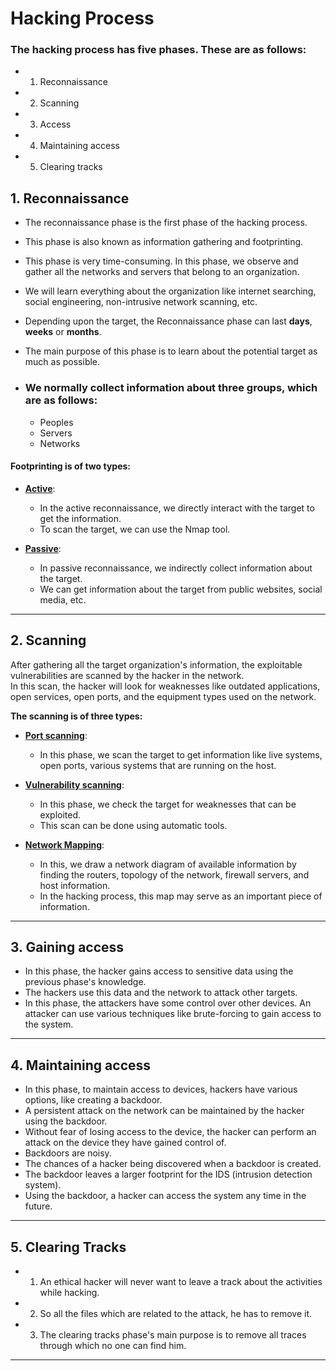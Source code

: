 # Hacking Process
### The hacking process has five phases. These are as follows:

- 1. Reconnaissance
- 2. Scanning
- 3. Access
- 4. Maintaining access
- 5. Clearing tracks

 ## 1. Reconnaissance

- The reconnaissance phase is the first phase of the hacking process.  
- This phase is also known as information gathering and footprinting.  
- This phase is very time-consuming. In this phase, we observe and gather all the networks and servers that belong to an organization.  
- We will learn everything about the organization like internet searching, social engineering, non-intrusive network scanning, etc.  
- Depending upon the target, the Reconnaissance phase can last **days**, **weeks** or **months**.  
- The main purpose of this phase is to learn about the potential target as much as possible.  

- ### We normally collect information about three groups, which are as follows:  

  - Peoples
  - Servers
  - Networks


#### Footprinting is of two types:

- [**Active**]():  
  - In the active reconnaissance, we directly interact with the target to get the information.   
  - To scan the target, we can use the Nmap tool.

- [**Passive**]():  
  - In passive reconnaissance, we indirectly collect information about the target.  
  - We can get information about the target from public websites, social media, etc.

---

## 2. Scanning
After gathering all the target organization's information, the exploitable vulnerabilities are scanned by the hacker in the network.  
In this scan, the hacker will look for weaknesses like outdated applications, open services, open ports, and the equipment types used on the network.

**The scanning is of three types:**

- [**Port scanning**]():  
  - In this phase, we scan the target to get information like live systems, open ports, various systems that are running on the host.

- [**Vulnerability scanning**]():  
  - In this phase, we check the target for weaknesses that can be exploited.  
  - This scan can be done using automatic tools.

- [**Network Mapping**]():  
  - In this, we draw a network diagram of available information by finding the routers, topology of the network, firewall servers, and host information.  
  - In the hacking process, this map may serve as an important piece of information.

---

## 3. Gaining access
- In this phase, the hacker gains access to sensitive data using the previous phase's knowledge.  
- The hackers use this data and the network to attack other targets.  
- In this phase, the attackers have some control over other devices. An attacker can use various techniques like brute-forcing to gain access to the system.

---

## 4. Maintaining access
- In this phase, to maintain access to devices, hackers have various options, like creating a backdoor.  
- A persistent attack on the network can be maintained by the hacker using the backdoor.  
- Without fear of losing access to the device, the hacker can perform an attack on the device they have gained control of.  
- Backdoors are noisy. 
- The chances of a hacker being discovered when a backdoor is created. 
- The backdoor leaves a larger footprint for the IDS (intrusion detection system). 
- Using the backdoor, a hacker can access the system any time in the future.

---

## 5. Clearing Tracks
- 1. An ethical hacker will never want to leave a track about the activities while hacking.   
- 2. So all the files which are related to the attack, he has to remove it.  
- 3. The clearing tracks phase's main purpose is to remove all traces through which no one can find him. 

---
